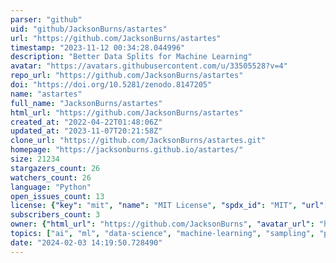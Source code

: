 ```yaml
---
parser: "github"
uid: "github/JacksonBurns/astartes"
url: "https://github.com/JacksonBurns/astartes"
timestamp: "2023-11-12 00:34:28.044996"
description: "Better Data Splits for Machine Learning"
avatar: "https://avatars.githubusercontent.com/u/33505528?v=4"
repo_url: "https://github.com/JacksonBurns/astartes"
doi: "https://doi.org/10.5281/zenodo.8147205"
name: "astartes"
full_name: "JacksonBurns/astartes"
html_url: "https://github.com/JacksonBurns/astartes"
created_at: "2022-04-22T01:48:06Z"
updated_at: "2023-11-07T20:21:58Z"
clone_url: "https://github.com/JacksonBurns/astartes.git"
homepage: "https://jacksonburns.github.io/astartes/"
size: 21234
stargazers_count: 26
watchers_count: 26
language: "Python"
open_issues_count: 13
license: {"key": "mit", "name": "MIT License", "spdx_id": "MIT", "url": "https://api.github.com/licenses/mit", "node_id": "MDc6TGljZW5zZTEz"}
subscribers_count: 3
owner: {"html_url": "https://github.com/JacksonBurns", "avatar_url": "https://avatars.githubusercontent.com/u/33505528?v=4", "login": "JacksonBurns", "type": "User"}
topics: ["ai", "ml", "data-science", "machine-learning", "sampling", "python"]
date: "2024-02-03 14:19:50.728490"
---
```


